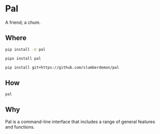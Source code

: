 # Pal

A friend; a chum.

## Where

```sh
pip install -U pal
```

```sh
pipx install pal
```

```sh
pip install git+https://github.com/slumberdemon/pal
```

## How

```py
pal
```

## Why

Pal is a command-line interface that includes a range of general features and functions.
